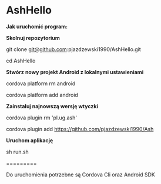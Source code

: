 AshHello
========

**Jak uruchomić program:**

**Skolnuj repozytorium**

git clone git@github.com:pjazdzewski1990/AshHello.git

cd AshHello

**Stwórz nowy projekt Android z lokalnymi ustawieniami**

cordova platform rm android

cordova platform add android

**Zainstaluj najnowszą wersję wtyczki**

cordova plugin rm 'pl.ug.ash'

cordova plugin add https://github.com/pjazdzewski1990/Ash

**Uruchom aplikację**

sh run.sh

=========

Do uruchomienia potrzebne są Cordova Cli oraz Android SDK 
